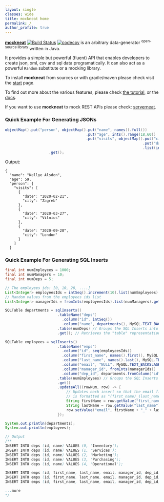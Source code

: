 ```yaml
---
layout: single
classes: wide
title: mockneat home
permalink: /
author_profile: true
---
```


[**mockneat**](https://github.com/nomemory/mockneat) [![Build Status](https://travis-ci.org/nomemory/mockneat.svg?branch=master)](https://travis-ci.org/nomemory/mockneat.svg?branch=master) [![codecov](https://codecov.io/gh/nomemory/mockneat/branch/master/graph/badge.svg)](https://codecov.io/gh/nomemory/mockneat)
 is an arbitrary data-generator <sup>open-source library</sup> written in Java.

It provides a simple but powerful (fluent) API that enables developers to create json, xml, csv and sql data programatically. It can also act as a powerful `Random` substitute or a mocking library.

To install **mockneat** from sources or with gradle/maven please check visit the [start](../start) page.

To find out more about the various features, please check [the tutorial](../tutorial), or the [docs](../docs).

If you want to use **mockneat** to mock REST APIs please check: [serverneat](https://github.com/nomemory/serverneat).

### Quick Example For Generating JSONs

```java
objectMap().put("person", objectMap().put("name", names().full())
                                     .put("age", ints().range(18,60))
                                     .put("visits", objectMap().put("city", cities().capitalsEurope())
                                                               .put("date", localDates().thisYear().display("yyyy-MM-dd"))
                                                               .list(ints().range(3,6))))
                    .get();
```

Output:

```
{
  "name": "Kellye Alsdon",
  "age": 59,
  "person": {
    "visits": [
      {
        "date": "2020-02-21",
        "city": "Zagreb"
      },
      {
        "date": "2020-03-27",
        "city": "Vilnius"
      },
      {
        "date": "2020-09-28",
        "city": "London"
      }
    ]
  }
```

### Quick Example For Generating SQL Inserts

```java
final int numEmployees = 1000;
final int numManagers = 10;
final int numDeps = 5;

// The employees ids: [0, 10, 20, ....]
List<Integer> employeesIds = intSeq().increment(10).list(numEmployees).get();
// Random values from the employees ids list
List<Integer> managerIds = fromInts(employeesIds).list(numManagers).get();

SQLTable departments = sqlInserts()
                        .tableName("deps")
                          .column("id", intSeq())
                          .column("name", departments(), MySQL.TEXT_BACKSLASH)
                        .table(numDeps) // Groups the SQL Inserts into a table
                        .get(); // Retrieves the "table" representation

SQLTable employees = sqlInserts()
                        .tableName("emps")
                          .column("id", seq(employeesIds))
                          .column("first_name", names().first(), MySQL.TEXT_BACKSLASH)
                          .column("last_name", names().last(), MySQL.TEXT_BACKSLASH)
                          .column("email", "NULL", MySQL.TEXT_BACKSLASH)
                          .column("manager_id", fromInts(managerIds))
                          .column("dep_id", departments.fromColumn("id"))
                        .table(numEmployees) // Groups the SQL Inserts inside a table
                        .get()
                        .updateAll((rowNum, row) -> {
                            // Updates each insert so that the email field
                            // is formatted as "(first_name)_(last_name)@company.com"
                            String firstName = row.getValue("first_name").toLowerCase();
                            String lastName = row.getValue("last_name").toLowerCase();
                            row.setValue("email", firstName + "_" + lastName + "@company.com");
                        });

System.out.println(departments);
System.out.println(employees);

// Output
/**
INSERT INTO deps (id, name) VALUES (0, 'Inventory');
INSERT INTO deps (id, name) VALUES (1, 'Services');
INSERT INTO deps (id, name) VALUES (2, 'Marketing');
INSERT INTO deps (id, name) VALUES (3, 'Purchasing');
INSERT INTO deps (id, name) VALUES (4, 'Operational');

INSERT INTO emps (id, first_name, last_name, email, manager_id, dep_id) VALUES (0, 'Abel', 'Skibisky', 'abel_skibisky@company.com', 8630, '3');
INSERT INTO emps (id, first_name, last_name, email, manager_id, dep_id) VALUES (10, 'Olen', 'Sourlis', 'olen_sourlis@company.com', 8630, '4');
INSERT INTO emps (id, first_name, last_name, email, manager_id, dep_id) VALUES (20, 'Barry', 'Gustin', 'barry_gustin@company.com', 8630, '0');

...more
*/
```
